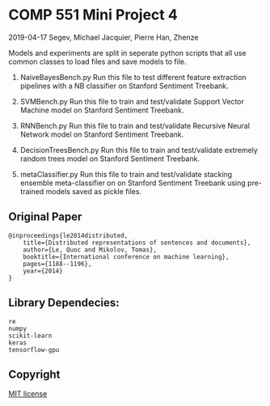# COMP 551 Mini Project 4
2019-04-17
Segev, Michael
Jacquier, Pierre
Han, Zhenze

Models and experiments are split in seperate python scripts that 
all use common classes to load files and save models to file.

1. NaiveBayesBench.py
	Run this file to test different feature extraction pipelines 
	with a NB classifier on Stanford Sentiment Treebank.

2. SVMBench.py
	Run this file to train and test/validate Support Vector Machine 
	model on Stanford Sentiment Treebank.

3. RNNBench.py
	Run this file to train and test/validate Recursive Neural 
	Network model on Stanford Sentiment Treebank.

4. DecisionTreesBench.py
	Run this file to train and test/validate extremely random trees 
	model on Stanford Sentiment Treebank.

5. metaClassifier.py
	Run this file to train and test/validate stacking ensemble 
	meta-classifier on on Stanford Sentiment Treebank using 
	pre-trained models saved as pickle files.
	
## Original Paper
```
@inproceedings{le2014distributed,
	title={Distributed representations of sentences and documents},
	author={Le, Quoc and Mikolov, Tomas},
	booktitle={International conference on machine learning},
	pages={1188--1196},
	year={2014}
}
```

## Library Dependecies:
	re
	numpy
	scikit-learn
	keras
	tensorflow-gpu

## Copyright
[MIT license](LICENSE.md)
